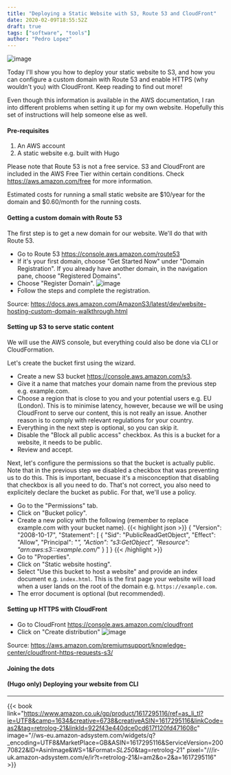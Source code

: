 ```yaml
---
title: "Deploying a Static Website with S3, Route 53 and CloudFront"
date: 2020-02-09T18:55:52Z
draft: true
tags: ["software", "tools"]
author: "Pedro Lopez"
---
```


![image](/images/deploying-a-static-website-with-s3-route-53-and-cloudfront.jpg)

Today I'll show you how to deploy your static website to S3, and how you can configure a custom domain with Route 53 and enable HTTPS (why wouldn't you) with CloudFront. Keep reading to find out more!

<!--more-->

Even though this information is available in the AWS documentation, I ran into different problems when setting it up for my own website. Hopefully this set of instructions will help someone else as well.

#### Pre-requisites

1. An AWS account
2. A static website e.g. built with Hugo

Please note that Route 53 is not a free service. S3 and CloudFront are included in the AWS Free Tier within certain conditions. Check https://aws.amazon.com/free for more information.

Estimated costs for running a small static website are $10/year for the domain and $0.60/month for the running costs.

#### Getting a custom domain with Route 53

The first step is to get a new domain for our website. We'll do that with Route 53.

- Go to Route 53 https://console.aws.amazon.com/route53
- If it's your first domain, choose "Get Started Now" under "Domain Registration". If you already have another domain, in the navigation pane, choose "Registered Domains".
- Choose "Register Domain".
![image](/images/deploying-a-static-website-with-s3-route-53-and-cloudfront-1.jpg)
- Follow the steps and complete the registration.

Source: https://docs.aws.amazon.com/AmazonS3/latest/dev/website-hosting-custom-domain-walkthrough.html

#### Setting up S3 to serve static content

We will use the AWS console, but everything could also be done via CLI or CloudFormation.

Let's create the bucket first using the wizard.

- Create a new S3 bucket https://console.aws.amazon.com/s3.
- Give it a name that matches your domain name from the previous step e.g. example.com.
- Choose a region that is close to you and your potential users e.g. EU (London). This is to minimise latency, however, because we will be using CloudFront to serve our content, this is not really an issue. Another reason is to comply with relevant regulations for your country.
- Everything in the next step is optional, so you can skip it.
- Disable the "Block all public access" checkbox. As this is a bucket for a website, it needs to be public.
- Review and accept.

Next, let's configure the permissions so that the bucket is actually public. Note that in the previous step we disabled a checkbox that was preventing us to do this. This is important, becuase it's a misconception that disabling that checkbox is all you need to do. That's not correct, you also need to explicitely declare the bucket as public. For that, we'll use a policy.

- Go to the "Permissions" tab.
- Click on "Bucket policy".
- Create a new policy with the following (remember to replace example.com with your bucket name).
{{< highlight json >}}
{
    "Version": "2008-10-17",
    "Statement": [
        {
            "Sid": "PublicReadGetObject",
            "Effect": "Allow",
            "Principal": "*",
            "Action": "s3:GetObject",
            "Resource": "arn:aws:s3:::example.com/*"
        }
    ]
}
{{< /highlight >}}
- Go to "Properties".
- Click on "Static website hosting".
- Select "Use this bucket to host a website" and provide an index document e.g. `index.html`. This is the first page your website will load when a user lands on the root of the domain e.g. `https://example.com`.
- The error document is optional (but recommended).

#### Setting up HTTPS with CloudFront

- Go to CloudFront https://console.aws.amazon.com/cloudfront
- Click on "Create distribution"
![image](/images/deploying-a-static-website-with-s3-route-53-and-cloudfront-.jpg)

Source: https://aws.amazon.com/premiumsupport/knowledge-center/cloudfront-https-requests-s3/

#### Joining the dots

#### (Hugo only) Deploying your website from CLI

---

{{< book link="https://www.amazon.co.uk/gp/product/1617295116/ref=as_li_tl?ie=UTF8&camp=1634&creative=6738&creativeASIN=1617295116&linkCode=as2&tag=retrolog-21&linkId=922f43e440dce0cd617f120fd471608c" image="//ws-eu.amazon-adsystem.com/widgets/q?_encoding=UTF8&MarketPlace=GB&ASIN=1617295116&ServiceVersion=20070822&ID=AsinImage&WS=1&Format=_SL250_&tag=retrolog-21" pixel="///ir-uk.amazon-adsystem.com/e/ir?t=retrolog-21&l=am2&o=2&a=1617295116" >}}
